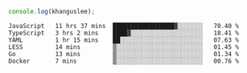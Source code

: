 ```js
console.log(khanguslee);
```

<!--START_SECTION:waka-->

```text
JavaScript   11 hrs 37 mins  █████████████████▓░░░░░░░   70.40 %
TypeScript   3 hrs 2 mins    ████▓░░░░░░░░░░░░░░░░░░░░   18.41 %
YAML         1 hr 15 mins    ██░░░░░░░░░░░░░░░░░░░░░░░   07.63 %
LESS         14 mins         ▒░░░░░░░░░░░░░░░░░░░░░░░░   01.45 %
Go           13 mins         ▒░░░░░░░░░░░░░░░░░░░░░░░░   01.34 %
Docker       7 mins          ▒░░░░░░░░░░░░░░░░░░░░░░░░   00.76 %
```

<!--END_SECTION:waka-->

<!--
**khanguslee/khanguslee** is a ✨ _special_ ✨ repository because its `README.md` (this file) appears on your GitHub profile.

Here are some ideas to get you started:

- 🔭 I’m currently working on ...
- 🌱 I’m currently learning ...
- 👯 I’m looking to collaborate on ...
- 🤔 I’m looking for help with ...
- 💬 Ask me about ...
- 📫 How to reach me: ...
- 😄 Pronouns: ...
- ⚡ Fun fact: ...
-->
